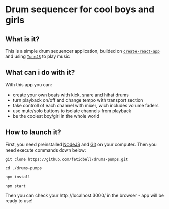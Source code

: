 # Drum sequencer for cool boys and girls

## What is it?

This is a simple drum sequencer application, builded on [`create-react-app`](https://github.com/facebook/create-react-app) and using [`ToneJS`](https://tonejs.github.io/) to play music

## What can i do with it?

With this app you can:

- create your own beats with kick, snare and hihat drums
- turn playback on/off and change tempo with transport section
- take controll of each channel with mixer, wich includes volume faders
- use mute/solo buttons to isolate channels from playback
- be the coolest boy/girl in the whole world

## How to launch it?

First, you need preinstalled [NodeJS](https://nodejs.org/en/) and [Git](https://git-scm.com/) on your computer. Then you need execute commands down below:

`git clone https://github.com/fetidbell/drums-pumps.git`

`cd ./drums-pumps`

`npm install`

`npm start`

Then you can check your http://localhost:3000/ in the browser - app will be ready to use!
